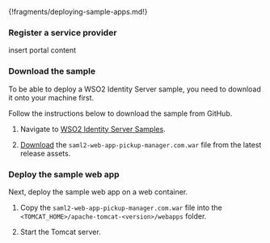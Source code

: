 {!fragments/deploying-sample-apps.md!}

### Register a service provider

insert portal content

### Download the sample

To be able to deploy a WSO2 Identity Server sample, you need to download
it onto your machine first.

Follow the instructions below to download the sample from GitHub.

1. Navigate to [WSO2 Identity Server Samples](https://github.com/wso2/samples-is/releases).

2. [Download](https://github.com/wso2/samples-is/releases/download/v4.1.0/saml2-web-app-pickup-manager.com.war) the `saml2-web-app-pickup-manager.com.war` file from the latest release assets.

### Deploy the sample web app

Next, deploy the sample web app on a web container.

1.  Copy the `saml2-web-app-pickup-manager.com.war` file into the `<TOMCAT_HOME>/apache-tomcat-<version>/webapps` folder. 

2.  Start the Tomcat server.


